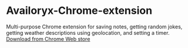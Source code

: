 # Availoryx-Chrome-extension
Multi-purpose Chrome extension for saving notes, getting random jokes, getting weather descriptions using geolocation, and setting a timer.
[Download from Chrome Web store](https://chrome.google.com/webstore/detail/availoryx/jekiplpkadpmahgpfacoibaeenekgceb)
